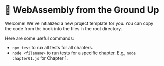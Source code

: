 # 🧱 WebAssembly from the Ground Up

Welcome! We've initialized a new project template for you. You can copy the
code from the book into the files in the root directory.

Here are some useful commands:

- `npm test` to run all tests for all chapters.
- `node <filename>` to run tests for a specific chapter.
  E.g., `node chapter01.js` for Chapter 1.

